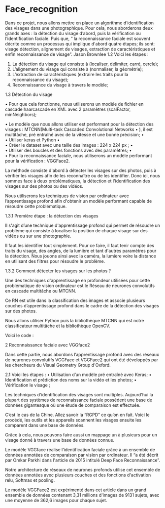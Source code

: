 # Face_recognition
Dans ce projet, nous allons mettre en place un algorithme d’identification des visages dans une photographique. Pour cela, nous aborderons deux grands axes : la détection du visage d’abord, puis la vérification ou l’identification faciale. Puis que, “ la reconnaissance faciale est souvent décrite comme un processus qui implique d'abord quatre étapes; ils sont: visage détection, alignement de visages, extraction de caractéristiques et enfin reconnaissance de visage”. Jason Brownlee
1.2	Voici les étapes :
1.	La détection du visage qui consiste à (localiser, délimiter, carré, cercle);
2.	L’alignement du visage qui consiste à (normaliser, la géométrie);
3.	L’extraction de caractéristiques (extraire les traits pour la reconnaissance du visage);
4.	Reconnaissance du visage à travers le modèle;



1.3	Détection du visage 

•	Pour que cela fonctionne, nous utiliserons un modèle de fichier en cascade haarcascade en XML avec 2 paramètres (scalFactor, minNeighbors);

•	Le modèle que nous allons utiliser est performant pour la détection des visages : MTCNN(Multi-task Cascaded Convolutional Networks
•	), il est multitâche, pré entraîné avec de la vitesse et une bonne précision;
•	
•	Utiliser keras et Python
•	
•	Créer le dataset avec une taille des images : 224 x 224 px ;
•	
•	Utiliser des boucles et des fonctions avec des paramètres;
•	
•	Pour la reconnaissance faciale, nous utiliserons un modèle performant pour la vérification : VGGFace2.

La méthode consiste d'abord à détecter les visages sur des photos, puis à vérifier les visages afin de les reconnaître ou de les identifier. Donc ici, nous sommes face à deux problématiques, la détection et l'identification des visages sur des photos ou des vidéos.

Nous utiliserons les techniques de vision par ordinateur avec l’apprentissage profond afin d'obtenir un modèle performant capable de résoudre cette problématique. 

1.3.1	 Première étape :  la détection des visages

Il s'agit d’une technique d'apprentissage profond qui permet de résoudre un problème qui consiste à localiser la position de chaque visage sur des vidéos ou sur une photographie. 

Il faut les identifier tout simplement. Pour ce faire, il faut tenir compte des traits du visage, des angles,  de la lumière et tant d'autres paramètres pour la détection. Nous jouons ainsi avec la caméra, la lumière   voire la distance en utilisant des filtres pour résoudre le problème. 

1.3.2	 Comment détecter les visages sur les photos ?

Une des techniques d'apprentissage en profondeur utilisées pour cette problématique de vision ordinateur est le Réseau de neurones convolutifs en cascade multitâche ou MTCNN. 

Ce RN est utile dans la classification des images et associe plusieurs couches d’apprentissage profond dans le cadre de la détection des visages sur des photos.

Nous allons utiliser Python puis la bibliothèque MTCNN qui est notre classificateur multitâche et la bibliothèque OpenCV.

Voici le code : 


2	Reconnaissance faciale avec VGGface2  

Dans cette partie, nous abordons l’apprentissage profond avec des réseaux de neurones convolutifs VGGFace et VGGFace2 qui ont été développés par les chercheurs du Visual Geometry Group d'Oxford.

2.1	Voici les étapes :
•	Utilisation d’un modèle pré entraîné avec Keras;
•	Identification et prédiction des noms sur la vidéo et les photos;
•	Vérification le visage ;

Les techniques d'identification des visages sont multiples. Aujourd'hui la plupart des systèmes de reconnaissance faciale possèdent une base de données gigantesque où une étude de comparaison est effectuée. 

C’est le cas de la Chine. Allez savoir la “RGPD” ce qu’on en fait. Voici le procédé, les outils et les appareils scannent les visages ensuite les comparent dans une base de données. 

Grâce à cela, nous pouvons faire aussi un mappage un à plusieurs pour un visage donné à travers une base de données connue.

Le modèle VGGface réalise l’identification faciale grâce à un ensemble de données annotées de comparaison par vision par ordinateur. Il “a été décrit par Omkar Parkhi dans l'article de 2015 intitulé Deep Face Reconnaissance”. 

Notre architecture de réseaux de neurones profonds utilise cet ensemble de données annotées avec plusieurs couches et des fonctions d'activation relu, Softmax et pooling. 

Le modèle VGGFace2 est expérimenté dans cet article dans un grand ensemble de données contenant 3,31 millions d'images de 9131 sujets, avec une moyenne de 362,6 images pour chaque sujet.

